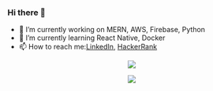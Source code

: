 ### Hi there 👋

- 🔭 I’m currently working on MERN, AWS, Firebase, Python
- 🌱 I’m currently learning React Native, Docker
- 📫 How to reach me:[LinkedIn](https://www.linkedin.com/in/imtiyaz-khan-185a98a2/), [HackerRank](https://www.hackerrank.com/imtiyazkhan458)

<p align="center">
    <img src="https://skillicons.dev/icons?i=aws,firebase,azure,git,selenium,mongodb,graphql,mysql,react,vuejs,expressjs,nodejs,flask,html,css,tailwind,javascript,typescript,python,ruby,java,cs,dotnet&perline=7" />
</p>

<p align="center">
    <img src="https://github-readme-stats.vercel.app/api/top-langs/?username=immy458&theme=dark" />
</p>


